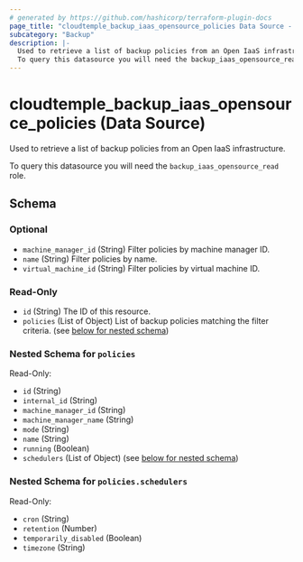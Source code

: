 ```yaml
---
# generated by https://github.com/hashicorp/terraform-plugin-docs
page_title: "cloudtemple_backup_iaas_opensource_policies Data Source - terraform-provider-cloudtemple"
subcategory: "Backup"
description: |-
  Used to retrieve a list of backup policies from an Open IaaS infrastructure.
  To query this datasource you will need the backup_iaas_opensource_read role.
---
```


# cloudtemple_backup_iaas_opensource_policies (Data Source)

Used to retrieve a list of backup policies from an Open IaaS infrastructure.

To query this datasource you will need the `backup_iaas_opensource_read` role.



<!-- schema generated by tfplugindocs -->
## Schema

### Optional

- `machine_manager_id` (String) Filter policies by machine manager ID.
- `name` (String) Filter policies by name.
- `virtual_machine_id` (String) Filter policies by virtual machine ID.

### Read-Only

- `id` (String) The ID of this resource.
- `policies` (List of Object) List of backup policies matching the filter criteria. (see [below for nested schema](#nestedatt--policies))

<a id="nestedatt--policies"></a>
### Nested Schema for `policies`

Read-Only:

- `id` (String)
- `internal_id` (String)
- `machine_manager_id` (String)
- `machine_manager_name` (String)
- `mode` (String)
- `name` (String)
- `running` (Boolean)
- `schedulers` (List of Object) (see [below for nested schema](#nestedobjatt--policies--schedulers))

<a id="nestedobjatt--policies--schedulers"></a>
### Nested Schema for `policies.schedulers`

Read-Only:

- `cron` (String)
- `retention` (Number)
- `temporarily_disabled` (Boolean)
- `timezone` (String)


